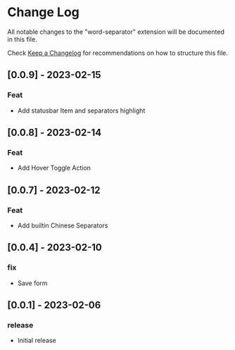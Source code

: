 # Change Log

All notable changes to the "word-separator" extension will be documented in this file.

Check [Keep a Changelog](http://keepachangelog.com/) for recommendations on how to structure this file.

## [0.0.9] - 2023-02-15

### Feat

- Add statusbar Item and separators highlight

## [0.0.8] - 2023-02-14

### Feat

- Add Hover Toggle Action

## [0.0.7] - 2023-02-12

### Feat

- Add builtin Chinese Separators

## [0.0.4] - 2023-02-10

### fix

- Save form

## [0.0.1] - 2023-02-06

### release

- Initial release
